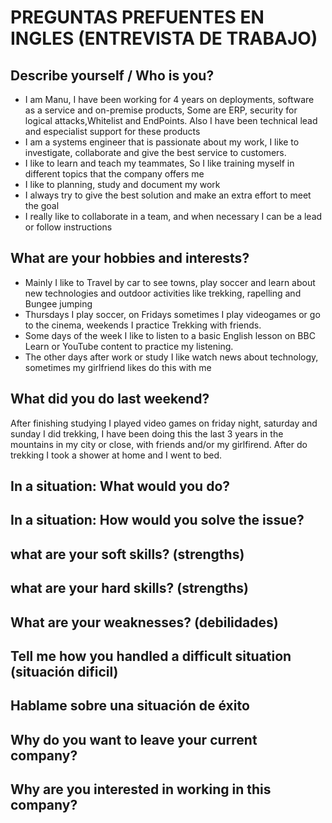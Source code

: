 # PREGUNTAS PREFUENTES EN INGLES (ENTREVISTA DE TRABAJO)

## Describe yourself / Who is you?

- I am Manu, I have been working for 4 years on deployments, software as a service and on-premise products, Some are ERP, security for logical attacks,Whitelist and EndPoints. Also I have been technical lead and especialist support for these products
- I am a systems engineer that is passionate about my work, I like to investigate, collaborate and give the best service to customers.
- I like to learn and teach my teammates, So I like training myself in different topics that the company offers me
- I like to planning, study and document my work
- I always try to give the best solution and make an extra effort to meet the goal
- I really like to collaborate in a team, and when necessary I can be a lead or follow instructions

## What are your hobbies and interests?

- Mainly I like to Travel by car to see towns, play soccer and learn about new technologies and outdoor activities like trekking, rapelling and Bungee jumping
- Thursdays I play soccer, on Fridays sometimes I play videogames or go to the cinema, weekends I practice Trekking with friends.
- Some days of the week I like to listen to a basic English lesson on BBC Learn or YouTube content to practice my listening.
- The other days after work or study I like watch news about technology, sometimes my girlfriend likes do this with me

## What did you do last weekend?

After finishing studying I played video games on friday night, saturday and sunday I did trekking, I have been doing this the last 3 years in the mountains in my city or close, with friends and/or my girlfirend. After do trekking I took a shower at home and I went to bed.

## In a situation: What would you do?

## In a situation: How would you solve the issue?

## what are your soft skills? (strengths)

## what are your hard skills? (strengths)

## What are your weaknesses? (debilidades)

## Tell me how you handled a difficult situation (situación dificil)

## Hablame sobre una situación de éxito

## Why do you want to leave your current company?

## Why are you interested in working in this company?
